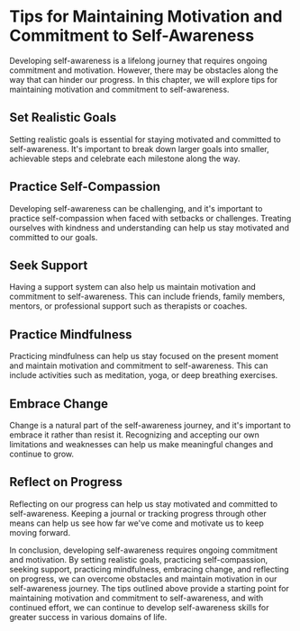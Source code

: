# Tips for Maintaining Motivation and Commitment to Self-Awareness

Developing self-awareness is a lifelong journey that requires ongoing commitment and motivation. However, there may be obstacles along the way that can hinder our progress. In this chapter, we will explore tips for maintaining motivation and commitment to self-awareness.

Set Realistic Goals
-------------------

Setting realistic goals is essential for staying motivated and committed to self-awareness. It's important to break down larger goals into smaller, achievable steps and celebrate each milestone along the way.

Practice Self-Compassion
------------------------

Developing self-awareness can be challenging, and it's important to practice self-compassion when faced with setbacks or challenges. Treating ourselves with kindness and understanding can help us stay motivated and committed to our goals.

Seek Support
------------

Having a support system can also help us maintain motivation and commitment to self-awareness. This can include friends, family members, mentors, or professional support such as therapists or coaches.

Practice Mindfulness
--------------------

Practicing mindfulness can help us stay focused on the present moment and maintain motivation and commitment to self-awareness. This can include activities such as meditation, yoga, or deep breathing exercises.

Embrace Change
--------------

Change is a natural part of the self-awareness journey, and it's important to embrace it rather than resist it. Recognizing and accepting our own limitations and weaknesses can help us make meaningful changes and continue to grow.

Reflect on Progress
-------------------

Reflecting on our progress can help us stay motivated and committed to self-awareness. Keeping a journal or tracking progress through other means can help us see how far we've come and motivate us to keep moving forward.

In conclusion, developing self-awareness requires ongoing commitment and motivation. By setting realistic goals, practicing self-compassion, seeking support, practicing mindfulness, embracing change, and reflecting on progress, we can overcome obstacles and maintain motivation in our self-awareness journey. The tips outlined above provide a starting point for maintaining motivation and commitment to self-awareness, and with continued effort, we can continue to develop self-awareness skills for greater success in various domains of life.


